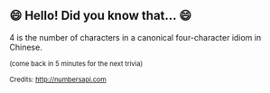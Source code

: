 ## :smile: Hello! Did you know that... :smile:
4 is the number of characters in a canonical four-character idiom in Chinese.

<sup>(come back in 5 minutes for the next trivia)</sup>


<sup>Credits: http://numbersapi.com</sup>
